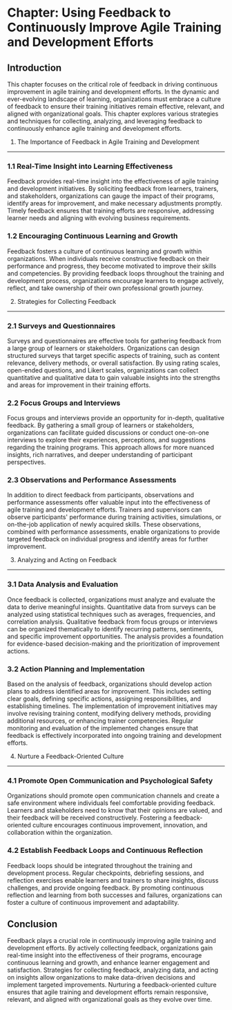 Chapter: Using Feedback to Continuously Improve Agile Training and Development Efforts
======================================================================================

Introduction
------------

This chapter focuses on the critical role of feedback in driving continuous improvement in agile training and development efforts. In the dynamic and ever-evolving landscape of learning, organizations must embrace a culture of feedback to ensure their training initiatives remain effective, relevant, and aligned with organizational goals. This chapter explores various strategies and techniques for collecting, analyzing, and leveraging feedback to continuously enhance agile training and development efforts.

1. The Importance of Feedback in Agile Training and Development
---------------------------------------------------------------

### 1.1 Real-Time Insight into Learning Effectiveness

Feedback provides real-time insight into the effectiveness of agile training and development initiatives. By soliciting feedback from learners, trainers, and stakeholders, organizations can gauge the impact of their programs, identify areas for improvement, and make necessary adjustments promptly. Timely feedback ensures that training efforts are responsive, addressing learner needs and aligning with evolving business requirements.

### 1.2 Encouraging Continuous Learning and Growth

Feedback fosters a culture of continuous learning and growth within organizations. When individuals receive constructive feedback on their performance and progress, they become motivated to improve their skills and competencies. By providing feedback loops throughout the training and development process, organizations encourage learners to engage actively, reflect, and take ownership of their own professional growth journey.

2. Strategies for Collecting Feedback
-------------------------------------

### 2.1 Surveys and Questionnaires

Surveys and questionnaires are effective tools for gathering feedback from a large group of learners or stakeholders. Organizations can design structured surveys that target specific aspects of training, such as content relevance, delivery methods, or overall satisfaction. By using rating scales, open-ended questions, and Likert scales, organizations can collect quantitative and qualitative data to gain valuable insights into the strengths and areas for improvement in their training efforts.

### 2.2 Focus Groups and Interviews

Focus groups and interviews provide an opportunity for in-depth, qualitative feedback. By gathering a small group of learners or stakeholders, organizations can facilitate guided discussions or conduct one-on-one interviews to explore their experiences, perceptions, and suggestions regarding the training programs. This approach allows for more nuanced insights, rich narratives, and deeper understanding of participant perspectives.

### 2.3 Observations and Performance Assessments

In addition to direct feedback from participants, observations and performance assessments offer valuable input into the effectiveness of agile training and development efforts. Trainers and supervisors can observe participants' performance during training activities, simulations, or on-the-job application of newly acquired skills. These observations, combined with performance assessments, enable organizations to provide targeted feedback on individual progress and identify areas for further improvement.

3. Analyzing and Acting on Feedback
-----------------------------------

### 3.1 Data Analysis and Evaluation

Once feedback is collected, organizations must analyze and evaluate the data to derive meaningful insights. Quantitative data from surveys can be analyzed using statistical techniques such as averages, frequencies, and correlation analysis. Qualitative feedback from focus groups or interviews can be organized thematically to identify recurring patterns, sentiments, and specific improvement opportunities. The analysis provides a foundation for evidence-based decision-making and the prioritization of improvement actions.

### 3.2 Action Planning and Implementation

Based on the analysis of feedback, organizations should develop action plans to address identified areas for improvement. This includes setting clear goals, defining specific actions, assigning responsibilities, and establishing timelines. The implementation of improvement initiatives may involve revising training content, modifying delivery methods, providing additional resources, or enhancing trainer competencies. Regular monitoring and evaluation of the implemented changes ensure that feedback is effectively incorporated into ongoing training and development efforts.

4. Nurture a Feedback-Oriented Culture
--------------------------------------

### 4.1 Promote Open Communication and Psychological Safety

Organizations should promote open communication channels and create a safe environment where individuals feel comfortable providing feedback. Learners and stakeholders need to know that their opinions are valued, and their feedback will be received constructively. Fostering a feedback-oriented culture encourages continuous improvement, innovation, and collaboration within the organization.

### 4.2 Establish Feedback Loops and Continuous Reflection

Feedback loops should be integrated throughout the training and development process. Regular checkpoints, debriefing sessions, and reflection exercises enable learners and trainers to share insights, discuss challenges, and provide ongoing feedback. By promoting continuous reflection and learning from both successes and failures, organizations can foster a culture of continuous improvement and adaptability.

Conclusion
----------

Feedback plays a crucial role in continuously improving agile training and development efforts. By actively collecting feedback, organizations gain real-time insight into the effectiveness of their programs, encourage continuous learning and growth, and enhance learner engagement and satisfaction. Strategies for collecting feedback, analyzing data, and acting on insights allow organizations to make data-driven decisions and implement targeted improvements. Nurturing a feedback-oriented culture ensures that agile training and development efforts remain responsive, relevant, and aligned with organizational goals as they evolve over time.

